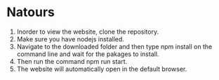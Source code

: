 # Natours

1) Inorder to view the website, clone the repository.
2) Make sure you have nodejs installed.
3) Navigate to the downloaded folder and then type npm install on the command line and wait for the pakages to install.
4) Then run the command npm run start.
5) The website will automatically open in the default browser.
